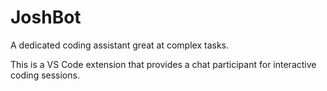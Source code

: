 # JoshBot

A dedicated coding assistant great at complex tasks.

This is a VS Code extension that provides a chat participant for interactive coding sessions. 
